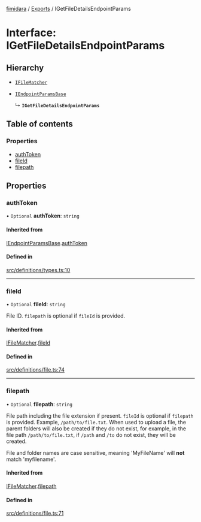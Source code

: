 [fimidara](../README.md) / [Exports](../modules.md) / IGetFileDetailsEndpointParams

# Interface: IGetFileDetailsEndpointParams

## Hierarchy

- [`IFileMatcher`](IFileMatcher.md)

- [`IEndpointParamsBase`](IEndpointParamsBase.md)

  ↳ **`IGetFileDetailsEndpointParams`**

## Table of contents

### Properties

- [authToken](IGetFileDetailsEndpointParams.md#authtoken)
- [fileId](IGetFileDetailsEndpointParams.md#fileid)
- [filepath](IGetFileDetailsEndpointParams.md#filepath)

## Properties

### authToken

• `Optional` **authToken**: `string`

#### Inherited from

[IEndpointParamsBase](IEndpointParamsBase.md).[authToken](IEndpointParamsBase.md#authtoken)

#### Defined in

[src/definitions/types.ts:10](https://github.com/softkave/files-js/blob/852341e/src/definitions/types.ts#L10)

___

### fileId

• `Optional` **fileId**: `string`

File ID. `filepath` is optional if `fileId` is provided.

#### Inherited from

[IFileMatcher](IFileMatcher.md).[fileId](IFileMatcher.md#fileid)

#### Defined in

[src/definitions/file.ts:74](https://github.com/softkave/files-js/blob/852341e/src/definitions/file.ts#L74)

___

### filepath

• `Optional` **filepath**: `string`

File path including the file extension if present. `fileId` is optional if `filepath` is provided. Example, `/path/to/file.txt`. When used to upload a file, the parent folders will also be created if they do not exist, for example, in the file path `/path/to/file.txt`, if `/path` and `/to` do not exist, they will be created.

File and folder names are case sensitive, meaning 'MyFileName' will **not** match 'myfilename'.

#### Inherited from

[IFileMatcher](IFileMatcher.md).[filepath](IFileMatcher.md#filepath)

#### Defined in

[src/definitions/file.ts:71](https://github.com/softkave/files-js/blob/852341e/src/definitions/file.ts#L71)
